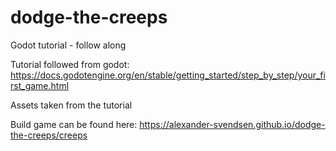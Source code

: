 # dodge-the-creeps
Godot tutorial - follow along 

Tutorial followed from godot: https://docs.godotengine.org/en/stable/getting_started/step_by_step/your_first_game.html

Assets taken from the tutorial

Build game can be found here:
https://alexander-svendsen.github.io/dodge-the-creeps/creeps
